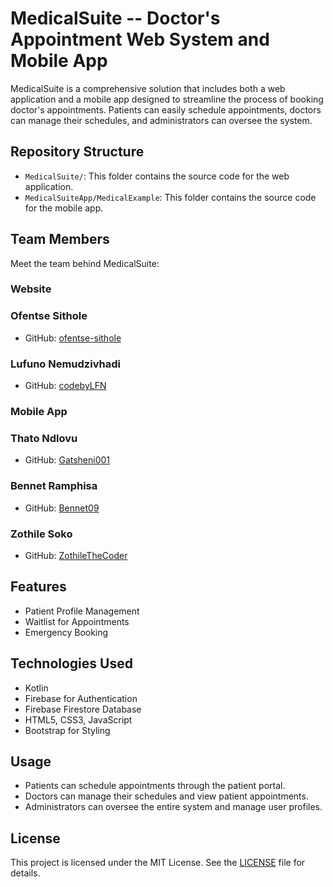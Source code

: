 # MedicalSuite -- Doctor's Appointment Web System and Mobile App

MedicalSuite is a comprehensive solution that includes both a web application and a mobile app designed to streamline the process of booking doctor's appointments. Patients can easily schedule appointments, doctors can manage their schedules, and administrators can oversee the system.

## Repository Structure

- `MedicalSuite/`: This folder contains the source code for the web application.
- `MedicalSuiteApp/MedicalExample`: This folder contains the source code for the mobile app.

## Team Members

Meet the team behind MedicalSuite:

### Website 

### Ofentse Sithole
- GitHub: [ofentse-sithole](https://github.com/ofentse-sithole)

### Lufuno Nemudzivhadi
- GitHub: [codebyLFN](https://github.com/codebyLFN)

### Mobile App

### Thato Ndlovu
- GitHub: [Gatsheni001](https://github.com/Gatsheni001)

### Bennet Ramphisa
- GitHub: [Bennet09](https://github.com/Bennet09)

### Zothile Soko
- GitHub: [ZothileTheCoder](https://github.com/ZothileTheCoder)


## Features

- Patient Profile Management
- Waitlist for Appointments
- Emergency Booking

## Technologies Used

- Kotlin
- Firebase for Authentication
- Firebase Firestore Database
- HTML5, CSS3, JavaScript
- Bootstrap for Styling

## Usage

- Patients can schedule appointments through the patient portal.
- Doctors can manage their schedules and view patient appointments.
- Administrators can oversee the entire system and manage user profiles.

 ## License

This project is licensed under the MIT License. See the [LICENSE](LICENSE) file for details.

 
